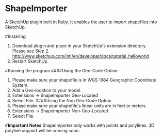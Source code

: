 # ShapeImporter
A SketchUp plugin built in Ruby. It enables the user to import shapefiles into SketchUp.

#Installing
1. Download plugin and place in your SketchUp's extension directory.
   Please see Step 2.
     http://www.sketchup.com/intl/en/developer/docs/tutorial_helloworld
2. Restart SketchUp.

#Running the program
####Using the Geo-Code Option
1. Please make sure your shapefile is in WGS 1984 Geographic Coordinate System.
2. Add a Geo-location to your model.
3. Extensions -> ShapeImporter Geo-Located
4. Select File.
####Using the Non Geo-Code Option
1. Please make sure your shapefile's linear units are in feet or meters.
2. Extensions -> ShapeImporter Non-Geo-Located
3. Select File.

#**Important Notes**
ShapeImporter only works with points and polylines. 3D polyline support will be coming soon.
